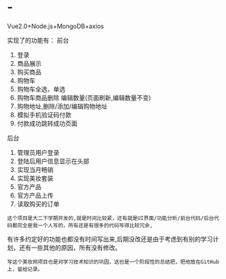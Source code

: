 # -
Vue2.0+Node.js+MongoDB+axios

实现了的功能有：
前台
 1.  登录
 2.  商品展示
 3.  购买商品
 4.  购物车
 5.  购物车全选，单选
 5.  购物车商品删除 编辑数量(页面刷新,编辑数量不变)
 6.  购物地址,删除/添加/编辑购物地址
 7.  模拟手机验证码付款
 8.  付款成功跳转成功页面
 
后台 
 1.  管理员用户登录
 2.  登陆后用户信息显示在头部
 3.  实现当月畅销
 4.  实现美妆套装
 5.  官方产品  
 6.  官方产品上传
 7.  读取购买的订单 
 
 
    这个项目是大二下学期开发的,就是时间比较紧，还有就是UI界面/功能分析/前台代码/后台代码都完全是我一个人写的，所有还是有很多的代码写得比较冗余,
    
有许多约定好的功能也都没有时间写出来,后期没改还是由于考虑到有别的学习计划，还有一些其他的原因，所有没有修改。

    写这个美妆网项目也是对学习技术知识的巩固，这也是一个阶段性的总结把，把他放在GitHub上，留给记录。
 
 
 
 
